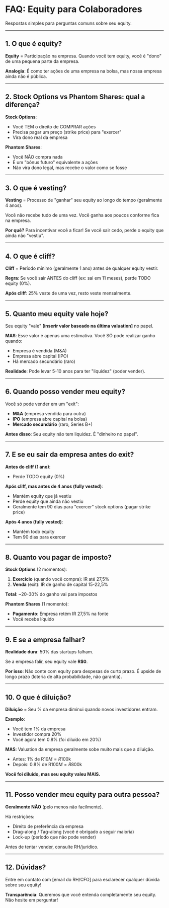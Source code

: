 # FAQ: Equity para Colaboradores

Respostas simples para perguntas comuns sobre seu equity.

---

## 1. O que é equity?

**Equity** = Participação na empresa. Quando você tem equity, você é "dono" de uma pequena parte da empresa.

**Analogia**: É como ter ações de uma empresa na bolsa, mas nossa empresa ainda não é pública.

---

## 2. Stock Options vs Phantom Shares: qual a diferença?

**Stock Options**:
- Você TEM o direito de COMPRAR ações
- Precisa pagar um preço (strike price) para "exercer"
- Vira dono real da empresa

**Phantom Shares**:
- Você NÃO compra nada
- É um "bônus futuro" equivalente a ações
- Não vira dono legal, mas recebe o valor como se fosse

---

## 3. O que é vesting?

**Vesting** = Processo de "ganhar" seu equity ao longo do tempo (geralmente 4 anos).

Você não recebe tudo de uma vez. Você ganha aos poucos conforme fica na empresa.

**Por quê?** Para incentivar você a ficar! Se você sair cedo, perde o equity que ainda não "vestiu".

---

## 4. O que é cliff?

**Cliff** = Período mínimo (geralmente 1 ano) antes de qualquer equity vestir.

**Regra**: Se você sair ANTES do cliff (ex: sai em 11 meses), perde TODO equity (0%).

**Após cliff**: 25% veste de uma vez, resto veste mensalmente.

---

## 5. Quanto meu equity vale hoje?

Seu equity "vale" **[inserir valor baseado na última valuation]** no papel.

**MAS**: Esse valor é apenas uma estimativa. Você SÓ pode realizar ganho quando:
- Empresa é vendida (M&A)
- Empresa abre capital (IPO)
- Há mercado secundário (raro)

**Realidade**: Pode levar 5-10 anos para ter "liquidez" (poder vender).

---

## 6. Quando posso vender meu equity?

Você só pode vender em um "exit":
- **M&A** (empresa vendida para outra)
- **IPO** (empresa abre capital na bolsa)
- **Mercado secundário** (raro, Series B+)

**Antes disso**: Seu equity não tem liquidez. É "dinheiro no papel".

---

## 7. E se eu sair da empresa antes do exit?

**Antes do cliff (1 ano)**:
- Perde TODO equity (0%)

**Após cliff, mas antes de 4 anos (fully vested)**:
- Mantém equity que já vestiu
- Perde equity que ainda não vestiu
- Geralmente tem 90 dias para "exercer" stock options (pagar strike price)

**Após 4 anos (fully vested)**:
- Mantém todo equity
- Tem 90 dias para exercer

---

## 8. Quanto vou pagar de imposto?

**Stock Options** (2 momentos):
1. **Exercício** (quando você compra): IR até 27,5%
2. **Venda** (exit): IR de ganho de capital 15-22,5%

**Total**: ~20-30% do ganho vai para impostos

**Phantom Shares** (1 momento):
- **Pagamento**: Empresa retém IR 27,5% na fonte
- Você recebe líquido

---

## 9. E se a empresa falhar?

**Realidade dura**: 50% das startups falham.

Se a empresa falir, seu equity vale **R$0**.

**Por isso**: Não conte com equity para despesas de curto prazo. É upside de longo prazo (loteria de alta probabilidade, não garantia).

---

## 10. O que é diluição?

**Diluição** = Seu % da empresa diminui quando novos investidores entram.

**Exemplo**:
- Você tem 1% da empresa
- Investidor compra 20%
- Você agora tem 0.8% (foi diluído em 20%)

**MAS**: Valuation da empresa geralmente sobe muito mais que a diluição.
- Antes: 1% de R$10M = R$100k
- Depois: 0.8% de R$100M = R$800k

**Você foi diluído, mas seu equity valeu MAIS.**

---

## 11. Posso vender meu equity para outra pessoa?

**Geralmente NÃO** (pelo menos não facilmente).

Há restrições:
- Direito de preferência da empresa
- Drag-along / Tag-along (você é obrigado a seguir maioria)
- Lock-up (período que não pode vender)

Antes de tentar vender, consulte RH/jurídico.

---

## 12. Dúvidas?

Entre em contato com [email do RH/CFO] para esclarecer qualquer dúvida sobre seu equity!

**Transparência**: Queremos que você entenda completamente seu equity. Não hesite em perguntar!
